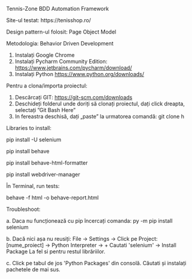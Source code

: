 Tennis-Zone BDD Automation Framework

<p>Site-ul testat: https://tenisshop.ro/
<p>Design pattern-ul folosit: Page Object Model</p>
<p>Metodologia: Behavior Driven Development</p>

1.	Instalați Google Chrome
2.	Instalați Pycharm Community Edition: https://www.jetbrains.com/pycharm/download/
3.	Instalați Python https://www.python.org/downloads/

Pentru a clona/importa proiectul:
1.	Descărcați GIT: https://git-scm.com/downloads
2.	Deschideți folderul unde doriți să clonați proiectul, dați click dreapta, selectați ”Git Bash Here”
3.	In fereastra deschisă, dați „paste” la urmatorea comandă:
git clone h

Libraries to install:

pip install -U selenium

pip install behave

pip install behave-html-formatter

pip install webdriver-manager


În Terminal, run tests:

behave -f html -o behave-report.html

Troubleshoot:

a.
Daca nu funcționează cu pip încercați comanda: py -m pip install selenium

b.
Dacă nici așa nu reusiți:
File -> Settings -> Click pe Project: [nume_proiect] -> Python Interpreter -> +
Cautati 'selenium' -> Install Package
La fel si pentru restul librăriilor.

c.
Click pe tabul de jos 'Python Packages' din consolă.
Căutati și instalați pachetele de mai sus.
